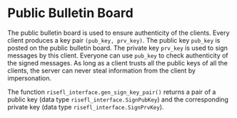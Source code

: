 # Public Bulletin Board

The public bulletin board is used to ensure authenticity of the clients. Every client produces a key pair `(pub_key, prv_key)`. The public key `pub_key` is posted on the public bulletin board. The private key `prv_key` is used to sign messages by this client. Everyone can use `pub_key` to check authenticity of the signed messages. As long as a client trusts all the public keys of all the clients, the server can never steal information from the client by impersonation.

The function `risefl_interface.gen_sign_key_pair()` returns a pair of a public key (data type `risefl_interface.SignPubKey`) and the corresponding private key (data type `risefl_interface.SignPrvKey`). 
